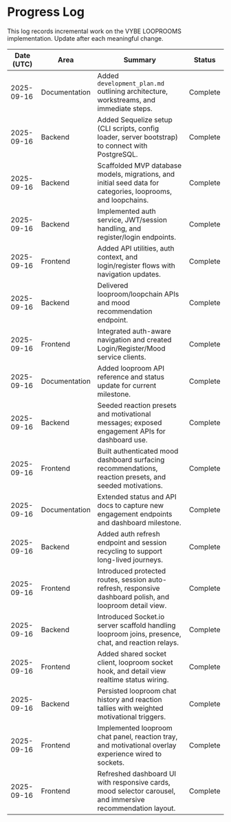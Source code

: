 # Progress Log

This log records incremental work on the VYBE LOOPROOMS implementation. Update after each meaningful change.

| Date (UTC) | Area | Summary | Status |
|------------|------|---------|--------|
| 2025-09-16 | Documentation | Added `development_plan.md` outlining architecture, workstreams, and immediate steps. | Complete |
| 2025-09-16 | Backend | Added Sequelize setup (CLI scripts, config loader, server bootstrap) to connect with PostgreSQL. | Complete |
| 2025-09-16 | Backend | Scaffolded MVP database models, migrations, and initial seed data for categories, looprooms, and loopchains. | Complete |
| 2025-09-16 | Backend | Implemented auth service, JWT/session handling, and register/login endpoints. | Complete |
| 2025-09-16 | Frontend | Added API utilities, auth context, and login/register flows with navigation updates. | Complete |
| 2025-09-16 | Backend | Delivered looproom/loopchain APIs and mood recommendation endpoint. | Complete |
| 2025-09-16 | Frontend | Integrated auth-aware navigation and created Login/Register/Mood service clients. | Complete |
| 2025-09-16 | Documentation | Added looproom API reference and status update for current milestone. | Complete |
| 2025-09-16 | Backend | Seeded reaction presets and motivational messages; exposed engagement APIs for dashboard use. | Complete |
| 2025-09-16 | Frontend | Built authenticated mood dashboard surfacing recommendations, reaction presets, and seeded motivations. | Complete |
| 2025-09-16 | Documentation | Extended status and API docs to capture new engagement endpoints and dashboard milestone. | Complete |
| 2025-09-16 | Backend | Added auth refresh endpoint and session recycling to support long-lived journeys. | Complete |
| 2025-09-16 | Frontend | Introduced protected routes, session auto-refresh, responsive dashboard polish, and looproom detail view. | Complete |
| 2025-09-16 | Backend | Introduced Socket.io server scaffold handling looproom joins, presence, chat, and reaction relays. | Complete |
| 2025-09-16 | Frontend | Added shared socket client, looproom socket hook, and detail view realtime status wiring. | Complete |
| 2025-09-16 | Backend | Persisted looproom chat history and reaction tallies with weighted motivational triggers. | Complete |
| 2025-09-16 | Frontend | Implemented looproom chat panel, reaction tray, and motivational overlay experience wired to sockets. | Complete |
| 2025-09-16 | Frontend | Refreshed dashboard UI with responsive cards, mood selector carousel, and immersive recommendation layout. | Complete |
